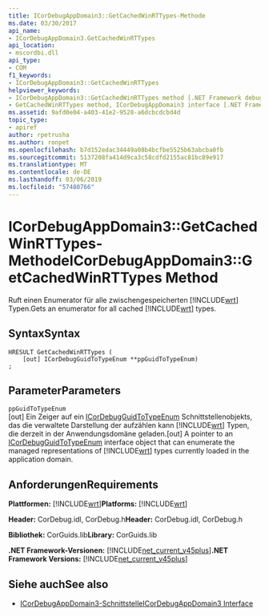 ```yaml
---
title: ICorDebugAppDomain3::GetCachedWinRTTypes-Methode
ms.date: 03/30/2017
api_name:
- ICorDebugAppDomain3.GetCachedWinRTTypes
api_location:
- mscordbi.dll
api_type:
- COM
f1_keywords:
- ICorDebugAppDomain3::GetCachedWinRTTypes
helpviewer_keywords:
- ICorDebugAppDomain3::GetCachedWinRTTypes method [.NET Framework debugging]
- GetCachedWinRTTypes method, ICorDebugAppDomain3 interface [.NET Framework debugging]
ms.assetid: 9afd0e04-a403-41e2-9528-a6dcbcdcbd4d
topic_type:
- apiref
author: rpetrusha
ms.author: ronpet
ms.openlocfilehash: b7d152edac34449a08b4bcfbe5525b63abcba0fb
ms.sourcegitcommit: 5137208fa414d9ca3c58cdfd2155ac81bc89e917
ms.translationtype: MT
ms.contentlocale: de-DE
ms.lasthandoff: 03/06/2019
ms.locfileid: "57480766"
---
```

# <a name="icordebugappdomain3getcachedwinrttypes-method"></a><span data-ttu-id="244b7-102">ICorDebugAppDomain3::GetCachedWinRTTypes-Methode</span><span class="sxs-lookup"><span data-stu-id="244b7-102">ICorDebugAppDomain3::GetCachedWinRTTypes Method</span></span>
<span data-ttu-id="244b7-103">Ruft einen Enumerator für alle zwischengespeicherten [!INCLUDE[wrt](../../../../includes/wrt-md.md)] Typen.</span><span class="sxs-lookup"><span data-stu-id="244b7-103">Gets an enumerator for all cached [!INCLUDE[wrt](../../../../includes/wrt-md.md)] types.</span></span>  
  
## <a name="syntax"></a><span data-ttu-id="244b7-104">Syntax</span><span class="sxs-lookup"><span data-stu-id="244b7-104">Syntax</span></span>  
  
```  
HRESULT GetCachedWinRTTypes (   
    [out] ICorDebugGuidToTypeEnum **ppGuidToTypeEnum)  
;  
```  
  
## <a name="parameters"></a><span data-ttu-id="244b7-105">Parameter</span><span class="sxs-lookup"><span data-stu-id="244b7-105">Parameters</span></span>  
 `ppGuidToTypeEnum`  
 <span data-ttu-id="244b7-106">[out] Ein Zeiger auf ein [ICorDebugGuidToTypeEnum](../../../../docs/framework/unmanaged-api/debugging/icordebugguidtotypeenum-interface.md) Schnittstellenobjekts, das die verwaltete Darstellung der aufzählen kann [!INCLUDE[wrt](../../../../includes/wrt-md.md)] Typen, die derzeit in der Anwendungsdomäne geladen.</span><span class="sxs-lookup"><span data-stu-id="244b7-106">[out] A pointer to an [ICorDebugGuidToTypeEnum](../../../../docs/framework/unmanaged-api/debugging/icordebugguidtotypeenum-interface.md) interface object that can enumerate the managed representations of [!INCLUDE[wrt](../../../../includes/wrt-md.md)] types currently loaded in the application domain.</span></span>  
  
## <a name="requirements"></a><span data-ttu-id="244b7-107">Anforderungen</span><span class="sxs-lookup"><span data-stu-id="244b7-107">Requirements</span></span>  
 <span data-ttu-id="244b7-108">**Plattformen:** [!INCLUDE[wrt](../../../../includes/wrt-md.md)]</span><span class="sxs-lookup"><span data-stu-id="244b7-108">**Platforms:** [!INCLUDE[wrt](../../../../includes/wrt-md.md)]</span></span>  
  
 <span data-ttu-id="244b7-109">**Header:** CorDebug.idl, CorDebug.h</span><span class="sxs-lookup"><span data-stu-id="244b7-109">**Header:** CorDebug.idl, CorDebug.h</span></span>  
  
 <span data-ttu-id="244b7-110">**Bibliothek:** CorGuids.lib</span><span class="sxs-lookup"><span data-stu-id="244b7-110">**Library:** CorGuids.lib</span></span>  
  
 <span data-ttu-id="244b7-111">**.NET Framework-Versionen:** [!INCLUDE[net_current_v45plus](../../../../includes/net-current-v45plus-md.md)]</span><span class="sxs-lookup"><span data-stu-id="244b7-111">**.NET Framework Versions:** [!INCLUDE[net_current_v45plus](../../../../includes/net-current-v45plus-md.md)]</span></span>  
  
## <a name="see-also"></a><span data-ttu-id="244b7-112">Siehe auch</span><span class="sxs-lookup"><span data-stu-id="244b7-112">See also</span></span>
- [<span data-ttu-id="244b7-113">ICorDebugAppDomain3-Schnittstelle</span><span class="sxs-lookup"><span data-stu-id="244b7-113">ICorDebugAppDomain3 Interface</span></span>](../../../../docs/framework/unmanaged-api/debugging/icordebugappdomain3-interface.md)
